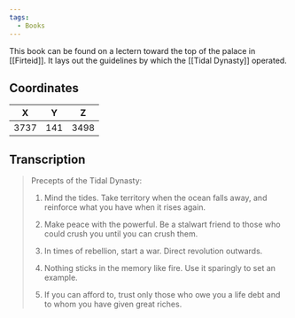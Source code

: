 ```yaml
---
tags:
  - Books
---
```


This book can be found on a lectern toward the top of the palace in [[Firteid]]. It lays out the guidelines by which the [[Tidal Dynasty]] operated.

## Coordinates
| **X** | **Y** | **Z** |
| :---: | :---: | :---: |
| 3737  |  141  | 3498  |

## Transcription
> Precepts of the Tidal Dynasty:
>
> 1. Mind the tides. Take territory when the ocean falls away, and reinforce what you have when it rises again.
>
> 2. Make peace with the powerful. Be a stalwart friend to those who could crush you until you can crush them.
>
> 3. In times of rebellion, start a war. Direct revolution outwards.
>
> 4. Nothing sticks in the memory like fire. Use it sparingly to set an example.
>
> 5. If you can afford to, trust only those who owe you a life debt and to whom you have given great riches.

